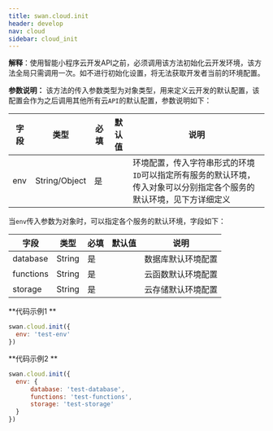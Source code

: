 ```yaml
---
title: swan.cloud.init
header: develop
nav: cloud
sidebar: cloud_init
---
```

 

**解释**：使用智能小程序云开发API之前，必须调用该方法初始化云开发环境，该方法全局只需调用一次。如不进行初始化设置，将无法获取开发者当前的环境配置。


**参数说明：**
该方法的传入参数类型为对象类型，用来定义云开发的默认配置，该配置会作为之后调用其他所有云`API`的默认配置，参数说明如下：

|字段|类型|必填|默认值|说明|
|---|---|---|---|---|
|env|String/Object|是| |环境配置，传入字符串形式的环境`ID`可以指定所有服务的默认环境，传入对象可以分别指定各个服务的默认环境，见下方详细定义|

当`env`传入参数为对象时，可以指定各个服务的默认环境，字段如下：

|字段|类型|必填|默认值|说明|
|---|---|---|---|---|
|database|String|是| |数据库默认环境配置|
|functions|String|是| |云函数默认环境配置|
|storage|String|是| |云存储默认环境配置|

**代码示例1 **
```js
swan.cloud.init({
  env: 'test-env'
})
```

**代码示例2 **
```js
swan.cloud.init({
  env: {
      database: 'test-database',
      functions: 'test-functions',
      storage: 'test-storage'
  }
})
```

